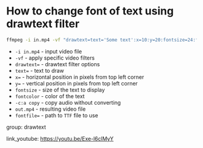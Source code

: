 # How to change font of text using drawtext filter

```bash
ffmpeg -i in.mp4 -vf "drawtext=text='Some text':x=10:y=20:fontsize=24:fontcolor=white:fontfile=font.ttf" -c:a copy out.mp4
```

- `-i in.mp4` - input video file
- `-vf` - apply specific video filters
- `drawtext=` - drawtext filter options
- `text=` - text to draw
- `x=` - horizontal position in pixels from top left corner
- `y=` - vertical position in pixels from top left corner
- `fontsize` - size of the text to display
- `fontcolor` - color of the text
- `-c:a copy` - copy audio without converting
- `out.mp4` - resulting video file
- `fontfile=` - path to `TTF` file to use 

group: drawtext


link_youtube: https://youtu.be/Exe-l6clMyY
